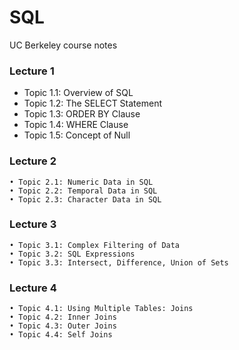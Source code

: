 # SQL
UC Berkeley course notes

### Lecture 1
* Topic 1.1: Overview of SQL
* Topic 1.2: The SELECT Statement
* Topic 1.3: ORDER BY Clause
* Topic 1.4: WHERE Clause
* Topic 1.5: Concept of Null
    
### Lecture 2
    • Topic 2.1: Numeric Data in SQL
    • Topic 2.2: Temporal Data in SQL
    • Topic 2.3: Character Data in SQL
### Lecture 3
    • Topic 3.1: Complex Filtering of Data
    • Topic 3.2: SQL Expressions
    • Topic 3.3: Intersect, Difference, Union of Sets
### Lecture 4
    • Topic 4.1: Using Multiple Tables: Joins
    • Topic 4.2: Inner Joins
    • Topic 4.3: Outer Joins
    • Topic 4.4: Self Joins
